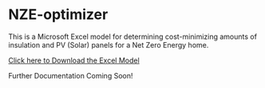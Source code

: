 # NZE-optimizer

This is a Microsoft Excel model for determining cost-minimizing amounts of insulation and PV (Solar) panels 
for a Net Zero Energy home.

[Click here to Download the Excel Model](Net_Zero_Optimizer.xlsm)

Further Documentation Coming Soon!
